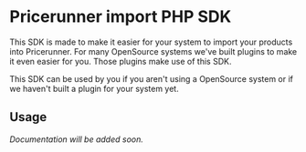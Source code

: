 # Pricerunner import PHP SDK

This SDK is made to make it easier for your system to import your products into Pricerunner.
For many OpenSource systems we've built plugins to make it even easier for you. Those plugins make use of this SDK.

This SDK can be used by you if you aren't using a OpenSource system or if we haven't built a plugin for your system yet.


## Usage
_Documentation will be added soon._

